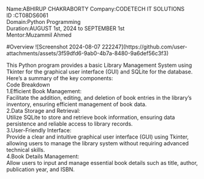 <p>Name:ABHIRUP CHAKRABORTY
Company:CODETECH IT SOLUTIONS<br />
ID :CT08DS6061<br />
Domain:Python Programming<br />
Duration:AUGUST 1st, 2024 to SEPTEMBER 1st<br />
Mentor:Muzammil Ahmed<br />
</p>
#Overview
![Screenshot 2024-08-07 222247](https://github.com/user-attachments/assets/3f59dfd6-9ab0-4b7a-8480-9a6def56c3f3)
<p>This Python program provides a basic Library Management System using Tkinter for the graphical user interface (GUI) and SQLite for the database. Here’s a summary of the key components:</br>
Code Breakdown</br>
1.Efficient Book Management:<br />
Facilitate the addition, editing, and deletion of book entries in the library’s inventory, ensuring efficient management of book data.<br />
2.Data Storage and Retrieval:<br />
Utilize SQLite to store and retrieve book information, ensuring data persistence and reliable access to library records.<br />
3.User-Friendly Interface:<br />
Provide a clear and intuitive graphical user interface (GUI) using Tkinter, allowing users to manage the library system without requiring advanced technical skills.<br />
4.Book Details Management:<br />
Allow users to input and manage essential book details such as title, author, publication year, and ISBN.</p>
